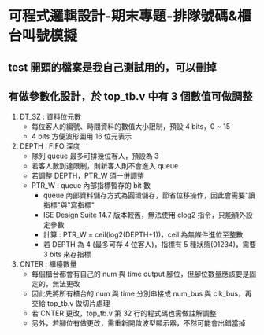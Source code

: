 # 可程式邏輯設計-期末專題-排隊號碼&櫃台叫號模擬
## test 開頭的檔案是我自己測試用的，可以刪掉
## 有做參數化設計，於 top_tb.v 中有 3 個數值可做調整
1. DT_SZ : 資料位元數
    + 每位客人的編號、時間資料的數值大小限制，預設 4 bits，0 ~ 15
    + 4 bits 方便波形圖用 16 位元表示
2. DEPTH : FIFO 深度
    + 隊列 queue 最多可排幾位客人，預設為 3
    + 若客人數到達限制，則新客人則不會進入 queue
    + 若調整 DEPTH，PTR_W 須一併調整
    + PTR_W : queue 內部指標暫存的 bit 數
      + queue 內部資料儲存方式為圓環儲存，節省位移操作，因此會需要"讀指標"與"寫指標"
      + ISE Design Suite 14.7 版本較舊，無法使用 clog2 指令，只能額外設定參數
      + 計算 : PTR_W = ceil(log2(DEPTH+1))，ceil 為無條件進位至整數
      + 若 DEPTH 為 4 (最多可存 4 位客人)，指標有 5 種狀態(01234)，需要 3 bits 來存指標
3. CNTER : 櫃檯數量
    + 每個櫃台都會有自己的 num 與 time output 腳位，但腳位數量應該要是固定的，無法更改
    + 因此先將所有櫃台的 num 與 time 分別串接成 num_bus 與 clk_bus，再交給 top_tb.v 做切片處理
    + 若 CNTER 更改，top_tb.v 第 32 行的程式碼也需做註解調整
    + 另外，若腳位有做更改，需重新開啟波型顯示器，不然可能會出錯當掉
